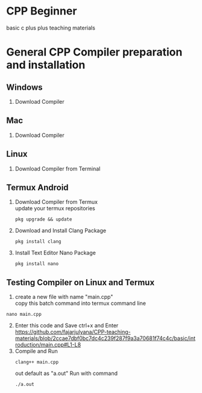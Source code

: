 # CPP Beginner
basic c plus plus teaching materials
# General CPP Compiler preparation and installation
## Windows
1. Download Compiler 
## Mac
1. Download Compiler
## Linux
1. Download Compiler from Terminal
## Termux Android
1. Download Compiler from Termux <br>
   update your termux repositories

   ```
   pkg upgrade && update 

   ```
2. Download and Install Clang Package
   ```
   pkg install clang
   ```
3. Install Text Editor Nano Package
   ```
   pkg install nano
   ```
## Testing Compiler on Linux and Termux

 1. create a new file with name "main.cpp" <br>
   copy this batch command into termux command line
   ```
   nano main.cpp
   ```
   
  2. Enter this code and Save ctrl+x and Enter
   https://github.com/fajarjulyana/CPP-teaching-materials/blob/2ccae7dbf0bc7dc4c239f287f9a3a70681f74c4c/basic/introduction/main.cpp#L1-L8
  3. Compile and Run
     ```
     clang++ main.cpp
     ```
     out default as "a.out"
     Run with command
     ```
     ./a.out
     ```


